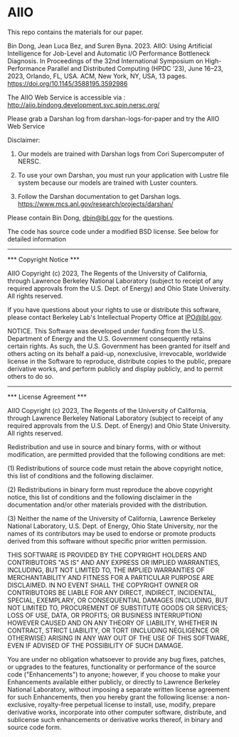 # AIIO

This repo contains the materials for our paper.

Bin Dong, Jean Luca Bez, and Suren Byna. 2023. AIIO: Using Artificial Intelligence for Job-Level and Automatic I/O Performance Bottleneck Diagnosis. In Proceedings of the 32nd International Symposium on High-Performance Parallel and Distributed Computing (HPDC ’23), June 16–23, 2023, Orlando, FL, USA. ACM, New York, NY, USA, 13 pages. https://doi.org/10.1145/3588195.3592986


The AIIO Web Service is accessible via :
http://aiio.bindong.development.svc.spin.nersc.org/

Please grab a Darshan log from darshan-logs-for-paper and try the AIIO Web Service 

Disclaimer:
1) Our models are trained with Darshan logs from Cori Supercomputer of NERSC.

2) To use your own Darshan, you must run your application with Lustre file system because our models are trained with Luster counters. 

3) Follow the Darshan documentation to get Darshan logs.
   https://www.mcs.anl.gov/research/projects/darshan/


Please contain Bin Dong,  dbin@lbl.gov for the questions.


The code has source code under a modified BSD license. See below for detailed information


***************************

*** Copyright Notice ***

AIIO Copyright (c) 2023, The Regents of the University of California,
through Lawrence Berkeley National Laboratory (subject to receipt of
any required approvals from the U.S. Dept. of Energy) and Ohio State
University. All rights reserved.

If you have questions about your rights to use or distribute this software,
please contact Berkeley Lab's Intellectual Property Office at
IPO@lbl.gov.

NOTICE.  This Software was developed under funding from the U.S. Department
of Energy and the U.S. Government consequently retains certain rights.  As
such, the U.S. Government has been granted for itself and others acting on
its behalf a paid-up, nonexclusive, irrevocable, worldwide license in the
Software to reproduce, distribute copies to the public, prepare derivative 
works, and perform publicly and display publicly, and to permit others to do so.


****************************

*** License Agreement ***

AIIO Copyright (c) 2023, The Regents of the University of California,
through Lawrence Berkeley National Laboratory (subject to receipt of
any required approvals from the U.S. Dept. of Energy) and Ohio State
University. All rights reserved.

Redistribution and use in source and binary forms, with or without
modification, are permitted provided that the following conditions are met:

(1) Redistributions of source code must retain the above copyright notice,
this list of conditions and the following disclaimer.

(2) Redistributions in binary form must reproduce the above copyright
notice, this list of conditions and the following disclaimer in the
documentation and/or other materials provided with the distribution.

(3) Neither the name of the University of California, Lawrence Berkeley
National Laboratory, U.S. Dept. of Energy, Ohio State University, nor the
names of its contributors may be used to endorse or promote products
derived from this software without specific prior written permission.


THIS SOFTWARE IS PROVIDED BY THE COPYRIGHT HOLDERS AND CONTRIBUTORS "AS IS" AND ANY EXPRESS OR IMPLIED WARRANTIES, INCLUDING, BUT NOT LIMITED TO, THE IMPLIED WARRANTIES OF MERCHANTABILITY AND FITNESS FOR A PARTICULAR PURPOSE
ARE DISCLAIMED. IN NO EVENT SHALL THE COPYRIGHT OWNER OR CONTRIBUTORS BE LIABLE FOR ANY DIRECT, INDIRECT, INCIDENTAL, SPECIAL, EXEMPLARY, OR CONSEQUENTIAL DAMAGES (INCLUDING, BUT NOT LIMITED TO, PROCUREMENT OF SUBSTITUTE GOODS OR SERVICES; LOSS OF USE, DATA, OR PROFITS; OR BUSINESS INTERRUPTION) HOWEVER CAUSED AND ON ANY THEORY OF LIABILITY, WHETHER IN
CONTRACT, STRICT LIABILITY, OR TORT (INCLUDING NEGLIGENCE OR OTHERWISE) ARISING IN ANY WAY OUT OF THE USE OF THIS SOFTWARE, EVEN IF ADVISED OF THE POSSIBILITY OF SUCH DAMAGE.

You are under no obligation whatsoever to provide any bug fixes, patches,
or upgrades to the features, functionality or performance of the source
code ("Enhancements") to anyone; however, if you choose to make your
Enhancements available either publicly, or directly to Lawrence Berkeley
National Laboratory, without imposing a separate written license agreement
for such Enhancements, then you hereby grant the following license: a
non-exclusive, royalty-free perpetual license to install, use, modify,
prepare derivative works, incorporate into other computer software,
distribute, and sublicense such enhancements or derivative works thereof,
in binary and source code form.


